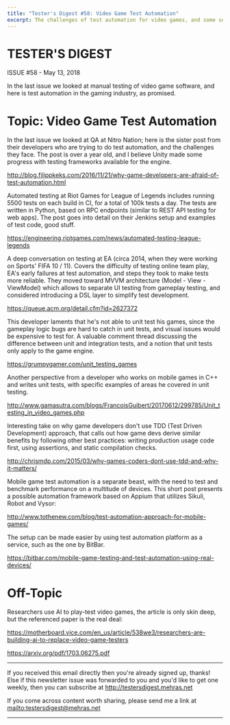 ```yaml
---
title: "Tester's Digest #58: Video Game Test Automation"
excerpt: The challenges of test automation for video games, and some solutions.
---
```


TESTER'S DIGEST
===============
ISSUE #58 - May 13, 2018

In the last issue we looked at manual testing of video game software, and here is test automation in the gaming industry, as promised.

Topic: Video Game Test Automation
=================================

In the last issue we looked at QA at Nitro Nation; here is the sister post from their developers who are trying to do test automation, and the challenges they face. The post is over a year old, and I believe Unity made some progress with testing frameworks available for the engine.

<http://blog.filippkeks.com/2016/11/21/why-game-developers-are-afraid-of-test-automation.html>

Automated testing at Riot Games for League of Legends includes running 5500 tests on each build in CI, for a total of 100k tests a day. The tests are written in Python, based on RPC endpoints (similar to REST API testing for web apps). The post goes into detail on their Jenkins setup and examples of test code, good stuff.

<https://engineering.riotgames.com/news/automated-testing-league-legends>

A deep conversation on testing at EA (circa 2014, when they were working on Sports' FIFA 10 / 11). Covers the difficulty of testing online team play, EA's early failures at test automation, and steps they took to make tests more reliable. They moved toward MVVM architecture (Model - View - ViewModel) which allows to separate UI testing from gameplay testing, and considered introducing a DSL layer to simplify test development.

<https://queue.acm.org/detail.cfm?id=2627372>

This developer laments that he's not able to unit test his games, since the gameplay logic bugs are hard to catch in unit tests, and visual issues would be expensive to test for. A valuable comment thread discussing the difference between unit and integration tests, and a notion that unit tests only apply to the game engine.

<https://grumpygamer.com/unit_testing_games>

Another perspective from a developer who works on mobile games in C++ and writes unit tests, with specific examples of areas he covered in unit testing.

<http://www.gamasutra.com/blogs/FrancoisGuibert/20170612/299785/Unit_testing_in_video_games.php>

Interesting take on why game developers don't use TDD (Test Driven Development) approach, that calls out how game devs derive similar benefits by following other best practices: writing production usage code first, using assertions, and static compilation checks.

<http://chrismdp.com/2015/03/why-games-coders-dont-use-tdd-and-why-it-matters/>

Mobile game test automation is a separate beast, with the need to test and benchmark performance on a multitude of devices. This short post presents a possible automation framework based on Appium that utilizes Sikuli, Robot and Vysor:

<http://www.tothenew.com/blog/test-automation-approach-for-mobile-games/>

The setup can be made easier by using test automation platform as a service, such as the one by BitBar.

<https://bitbar.com/mobile-game-testing-and-test-automation-using-real-devices/>

Off-Topic
=========

Researchers use AI to play-test video games, the article is only skin deep, but the referenced paper is the real deal:

<https://motherboard.vice.com/en_us/article/538we3/researchers-are-building-ai-to-replace-video-game-testers>

<https://arxiv.org/pdf/1703.06275.pdf>

---

If you received this email directly then you're already signed up, thanks! Else
if this newsletter issue was forwarded to you and you'd like to get one weekly,
then you can subscribe at <http://testersdigest.mehras.net>

If you come across content worth sharing, please send me a link at
<mailto:testersdigest@mehras.net>

---
